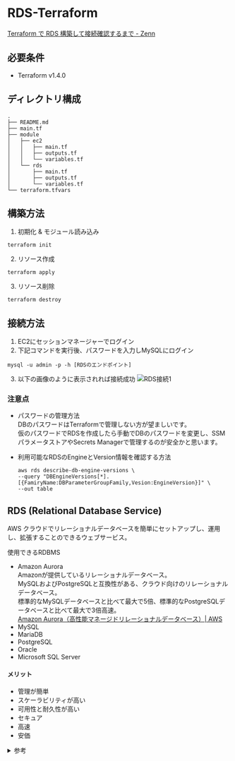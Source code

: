 # RDS-Terraform
[Terraform で RDS 構築して接続確認するまで - Zenn](https://zenn.dev/suganuma/articles/fe14451aeda28f)

## 必要条件
- Terraform v1.4.0

## ディレクトリ構成
```
.
├── README.md
├── main.tf
├── module
│   ├── ec2
│   │   ├── main.tf
│   │   ├── outputs.tf
│   │   └── variables.tf
│   └── rds
│       ├── main.tf
│       ├── outputs.tf
│       └── variables.tf
└── terraform.tfvars
```

## 構築方法
1. 初期化 & モジュール読み込み
```
terraform init
```

2. リソース作成
```
terraform apply
```

3. リソース削除
```
terraform destroy
```

## 接続方法
1. EC2にセッションマネージャーでログイン
2. 下記コマンドを実行後、パスワードを入力しMySQLにログイン
```
mysql -u admin -p -h [RDSのエンドポイント]
```
3. 以下の画像のように表示されれば接続成功
![RDS接続1](https://user-images.githubusercontent.com/57606507/142875634-7ddb9f1d-a3e1-46e2-b707-47fc94af85e2.png)

### 注意点
- パスワードの管理方法  
DBのパスワードはTerraformで管理しない方が望ましいです。  
仮のパスワードでRDSを作成したら手動でDBのパスワードを変更し、SSMパラメータストアやSecrets Managerで管理するのが安全かと思います。

- 利用可能なRDSのEngineとVersion情報を確認する方法
  ```
  aws rds describe-db-engine-versions \
  --query "DBEngineVersions[*].[{FamiryName:DBParameterGroupFamily,Vesion:EngineVersion}]" \
  --out table
  ```

## RDS (Relational Database Service)
AWS クラウドでリレーショナルデータベースを簡単にセットアップし、運用し、拡張することのできるウェブサービス。

使用できるRDBMS
- Amazon Aurora  
Amazonが提供しているリレーショナルデータベース。  
MySQLおよびPostgreSQLと互換性がある、クラウド向けのリレーショナルデータベース。  
標準的なMySQLデータベースと比べて最大で5倍、標準的なPostgreSQLデータベースと比べて最大で3倍高速。  
[Amazon Aurora（高性能マネージドリレーショナルデータベース）\| AWS](https://aws.amazon.com/jp/rds/aurora/?aurora-whats-new.sort-by=item.additionalFields.postDateTime&aurora-whats-new.sort-order=desc)
- MySQL
- MariaDB
- PostgreSQL
- Oracle
- Microsoft SQL Server

#### メリット
- 管理が簡単
- スケーラビリティが高い
- 可用性と耐久性が高い
- セキュア
- 高速
- 安価

<details><summary>参考</summary>

- [Amazon RDS（マネージドリレーショナルデータベース）\| AWS](https://aws.amazon.com/jp/rds/)
- [Amazon RDSってなに？ – Amazon Web Service\(AWS\)導入開発支援](https://www.acrovision.jp/service/aws/?p=316)
- [aws\_db\_instance \| Resources \| hashicorp/aws \| Terraform Registry](https://registry.terraform.io/providers/hashicorp/aws/latest/docs/resources/db_instance)
- [【RDS構築】terraform AWS環境構築 第5回 \- たけログ](https://takelg.com/terraform-aws-rds/)
- [Terraform Aurora MySQL 編 \| 30歳未経験からのITエンジニア](https://www.se-from30.com/aws/terraform-aurora-mesql/)
- [AWSのEC2とRDSをTerraformで構築する　Terraform３分クッキング \- Qiita](https://qiita.com/Brutus/items/cd5aab062ea6cebe436c)
- [Terraformを使用してEC2とRDSで基本的なVPCをセットアップする方法\-DEVコミュニティ](https://dev.to/rolfstreefkerk/how-to-setup-a-basic-vpc-with-ec2-and-rds-using-terraform-3jij)
- [完全初心者向けTerraform入門（AWS）](https://blog.dcs.co.jp/aws/20210401-terraformaws.html)
- [TerraformでAuroraを作成する際にセキュアにパスワードを設定したい](https://zenn.dev/bun913/scraps/8fbc0534fd1a79)
- [amazon web services \- Terraform RDS database credentials \- Stack Overflow](https://stackoverflow.com/questions/65603923/terraform-rds-database-credentials)

</details>
